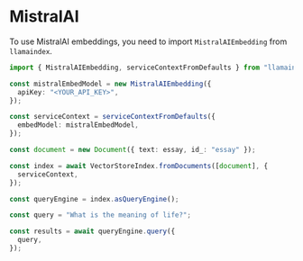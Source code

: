 # MistralAI

To use MistralAI embeddings, you need to import `MistralAIEmbedding` from `llamaindex`.

```ts
import { MistralAIEmbedding, serviceContextFromDefaults } from "llamaindex";

const mistralEmbedModel = new MistralAIEmbedding({
  apiKey: "<YOUR_API_KEY>",
});

const serviceContext = serviceContextFromDefaults({
  embedModel: mistralEmbedModel,
});

const document = new Document({ text: essay, id_: "essay" });

const index = await VectorStoreIndex.fromDocuments([document], {
  serviceContext,
});

const queryEngine = index.asQueryEngine();

const query = "What is the meaning of life?";

const results = await queryEngine.query({
  query,
});
```
